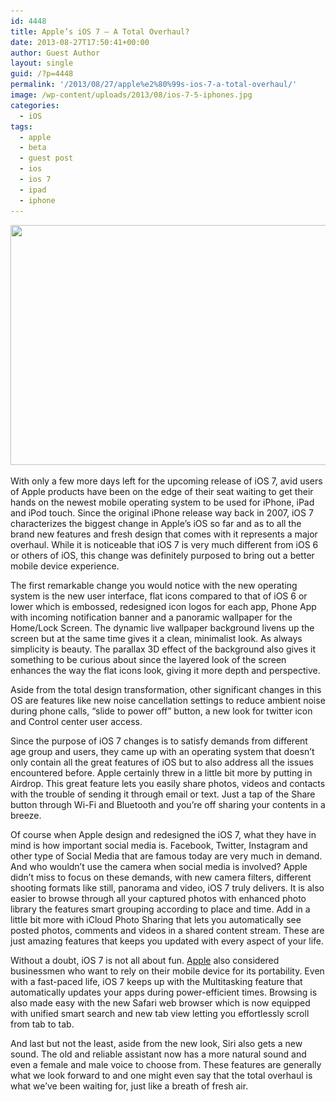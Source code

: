 ```yaml
---
id: 4448
title: Apple’s iOS 7 – A Total Overhaul?
date: 2013-08-27T17:50:41+00:00
author: Guest Author
layout: single
guid: /?p=4448
permalink: '/2013/08/27/apple%e2%80%99s-ios-7-a-total-overhaul/'
image: /wp-content/uploads/2013/08/ios-7-5-iphones.jpg
categories:
  - iOS
tags:
  - apple
  - beta
  - guest post
  - ios
  - ios 7
  - ipad
  - iphone
---
```

<p style="text-align: center;">
  <a href="/wp-content/uploads/2013/08/ios-7-5-iphones.jpg"><img class="aligncenter size-full wp-image-4450" title="ios-7-5-iphones" src="/wp-content/uploads/2013/08/ios-7-5-iphones.jpg" alt="" width="576" height="384" srcset="/wp-content/uploads/2013/08/ios-7-5-iphones.jpg 960w, /wp-content/uploads/2013/08/ios-7-5-iphones-300x200.jpg 300w, /wp-content/uploads/2013/08/ios-7-5-iphones-360x240.jpg 360w, /wp-content/uploads/2013/08/ios-7-5-iphones-180x120.jpg 180w, /wp-content/uploads/2013/08/ios-7-5-iphones-790x526.jpg 790w" sizes="(max-width: 576px) 100vw, 576px" /></a>
</p>

With only a few more days left for the upcoming release of iOS 7, avid users of Apple products have been on the edge of their seat waiting to get their hands on the newest mobile operating system to be used for iPhone, iPad and iPod touch. Since the original iPhone release way back in 2007, iOS 7 characterizes the biggest change in Apple’s iOS so far and as to all the brand new features and fresh design that comes with it represents a major overhaul. While it is noticeable that iOS 7 is very much different from iOS 6 or others of iOS, this change was definitely purposed to bring out a better mobile device experience.

The first remarkable change you would notice with the new operating system is the new user interface, flat icons compared to that of iOS 6 or lower which is embossed, redesigned icon logos for each app, Phone App with incoming notification banner and a panoramic wallpaper for the Home/Lock Screen. The dynamic live wallpaper background livens up the screen but at the same time gives it a clean, minimalist look. As always simplicity is beauty. The parallax 3D effect of the background also gives it something to be curious about since the layered look of the screen enhances the way the flat icons look, giving it more depth and perspective.

Aside from the total design transformation, other significant changes in this OS are features like new noise cancellation settings to reduce ambient noise during phone calls, “slide to power off” button, a new look for twitter icon and Control center user access.

Since the purpose of iOS 7 changes is to satisfy demands from different age group and users, they came up with an operating system that doesn’t only contain all the great features of iOS but to also address all the issues encountered before. Apple certainly threw in a little bit more by putting in Airdrop. This great feature lets you easily share photos, videos and contacts with the trouble of sending it through email or text. Just a tap of the Share button through Wi-Fi and Bluetooth and you’re off sharing your contents in a breeze.

Of course when Apple design and redesigned the iOS 7, what they have in mind is how important social media is. Facebook, Twitter, Instagram and other type of Social Media that are famous today are very much in demand. And who wouldn’t use the camera when social media is involved? Apple didn’t miss to focus on these demands, with new camera filters, different shooting formats like still, panorama and video, iOS 7 truly delivers. It is also easier to browse through all your captured photos with enhanced photo library the features smart grouping according to place and time. Add in a little bit more with iCloud Photo Sharing that lets you automatically see posted photos, comments and videos in a shared content stream. These are just amazing features that keeps you updated with every aspect of your life.

Without a doubt, iOS 7 is not all about fun. <a href="http://audiko.net" target="_blank">Apple</a> also considered businessmen who want to rely on their mobile device for its portability. Even with a fast-paced life, iOS 7 keeps up with the Multitasking feature that automatically updates your apps during power-efficient times. Browsing is also made easy with the new Safari web browser which is now equipped with unified smart search and new tab view letting you effortlessly scroll from tab to tab.

And last but not the least, aside from the new look, Siri also gets a new sound. The old and reliable assistant now has a more natural sound and even a female and male voice to choose from. These features are generally what we look forward to and one might even say that the total overhaul is what we’ve been waiting for, just like a breath of fresh air.

